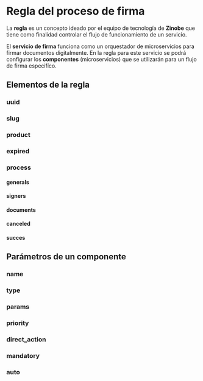 # Regla del proceso de firma

La **regla** es un concepto ideado por el equipo de tecnología de **Zinobe** que tiene como finalidad controlar el flujo de funcionamiento de un servicio.

El **servicio de firma** funciona como un orquestador de microservicios para firmar documentos digitalmente. En la regla para este servicio se podrá configurar los **componentes** (microservicios) que se utilizarán para un flujo de firma especifíco.

## Elementos de la regla

### uuid
### slug
### product
### expired
### process
#### generals
#### signers
#### documents
#### canceled
#### succes

## Parámetros de un componente

### name
### type
### params
### priority
### direct_action
### mandatory
### auto